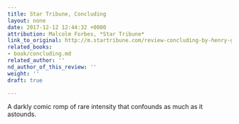 ```yaml
---
title: Star Tribune, Concluding
layout: none
date: 2017-12-12 12:44:32 +0000
attribution: Malcolm Forbes, *Star Tribune*
link_to_original: http://m.startribune.com/review-concluding-by-henry-green/462649633/?section=variety
related_books:
- book/concluding.md
related_author: ''
nd_author_of_this_review: ''
weight: ''
draft: true

---
```

A darkly comic romp of rare intensity that confounds as much as it astounds.